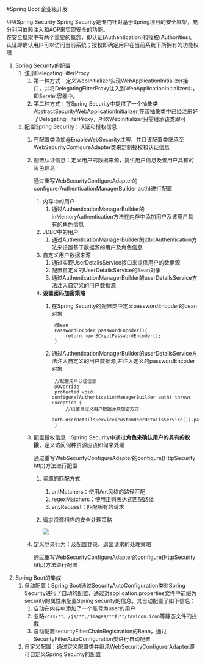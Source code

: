 #Spring Boot 企业级开发

###Spring Security
Spring Security是专门针对基于Spring项目的安全框架，充分利用依赖注入和AOP来实现安全的功能。<br>
在安全框架中有两个重要的概念，即认证(Authentication)和授权(Authorities)。认证即确认用户可以访问当前系统；授权即确定用户在当前系统下所拥有的功能权限

1. Spring Security的配置
	1. 注册DelegatingFilterProxy
		1. 第一种方式：定义WebInitializer实现WebApplicationInitializer接口，并将DelegatingFilterProxy注入到WebApplicationInitializer中，即Servlet容器中。
		2. 第二种方式：在Spring Security中提供了一个抽象类AbstractSecurityWebApplicationInitializer,在该抽象类中已经注册好了DelegatingFilterProxy，所以WebInitializer只需继承该类即可
	3. 配置Spring Security：认证和授权信息
		1. 在配置类添加@EnableWebSecurity注解，并且该配置类继承至WebSecurityConfigureAdapter类来定制授权和认证信息
		2. 配置认证信息：定义用户的数据来源，提供用户信息及该用户具有的角色信息

			通过重写WebSecurityConfigureAdapter的configure(AuthenticationManagerBuilder auth)进行配置
			1. 内存中的用户
				1. 通过AuthenticationManagerBuilder的inMemoryAuthentication方法在内存中添加用户及该用户具有的角色信息
			2. JDBC中的用户
				1. 通过AuthenticationManagerBuilder的jdbcAuthentication方法来设置基于数据源的用户及角色信息
			3. 自定义用户数据来源
				1. 通过实现UserDetailsService接口来提供用户的数据源
				2. 配置自定义的UserDetailsService的Bean对象
				2. 通过AuthenticationManagerBuilder的userDetailsService方法注入自定义的用户数据源
			3. **设置密码加密策略**
				1. 在Spring Security的配置类中定义passwordEncoder的bean对象

						@Bean
						PasswordEncoder passwordEncoder(){
							return new BCryptPasswordEncoder();
						}
				2. 通过AuthenticationManagerBuilder的userDetailsService方法注入自定义的用户数据源,并注入定义的passwordEncoder对象

						//配置用户认证信息
						@Override
						protected void configure(AuthenticationManagerBuilder auth) throws Exception {
							//设置自定义用户数据源及加密方式
							auth.userDetailsService(customUserDetailsService()).passwordEncoder(passwordEncoder());
						}
		3. 配置授权信息：Spring Security中通过**角色来确认用户的具有的权限**，定义访问何种资源应该如何来处理

			通过重写WebSecurityConfigureAdapter的configure(HttpSecurity http)方法进行配置
			
			1. 资源的匹配方式
				1. antMatchers：使用Ant风格的路径匹配
				2. regexMatchers：使用正则表达式匹配路径
				3. anyRequest：匹配所有的请求
			2. 请求资源相应的安全处理策略

				![](http://i.imgur.com/r27RQDl.jpg)
		4. 定义登录行为：及配置登录、退出请求的处理策略
			
			通过重写WebSecurityConfigureAdapter的configure(HttpSecurity http)方法进行配置
2. Spring Boot的集成
	1. 自动配置：Spring Boot通过SecurityAutoConfiguration类对Spring Security进行了自动的配置，通过对application.properties文件中前缀为security的属性来配置Spring security的信息。其自动配置了如下信息：
		1. 自动在内存中添加了一个账号为user的用户
		2. 忽略`/css/**、/js/**,/images/**和**/favicon.icon`等静态文件的拦截
		3. 自动配置securityFilterChainRegistration的Bean，通过SecurityFilterAutoConfiguration类进行自动配置
	2. 自定义配置：通过定义配置类并继承WebSecurityConfigurerAdapter即可自定义Spring Security的配置 